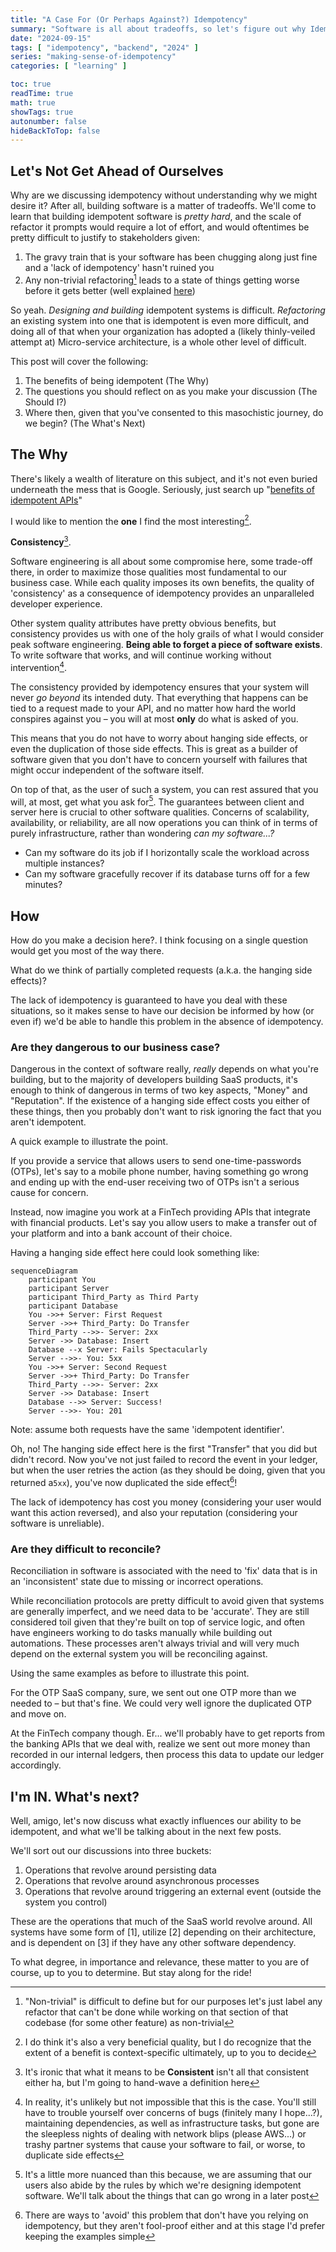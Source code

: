 ```yaml
---
title: "A Case For (Or Perhaps Against?) Idempotency"
summary: "Software is all about tradeoffs, so let's figure out why Idempotency might be worth the effort"
date: "2024-09-15"
tags: [ "idempotency", "backend", "2024" ]
series: "making-sense-of-idempotency"
categories: [ "learning" ]

toc: true
readTime: true
math: true
showTags: true
autonumber: false
hideBackToTop: false
---
```


## Let's Not Get Ahead of Ourselves

Why are we discussing idempotency without understanding why we might desire it? After all, building software is a matter
of tradeoffs. We'll come to learn that building idempotent software is *pretty hard*, and the scale of refactor it
prompts would require a lot of effort, and would oftentimes be pretty difficult to justify to stakeholders given:

1. The gravy train that is your software has been chugging along just fine and a 'lack of idempotency' hasn't ruined
   you
2. Any non-trivial refactoring[^1] leads to a state of things getting worse before it gets better (well
   explained [here](https://tidyfirst.substack.com/p/the-trough-of-despair))

So yeah. *Designing and building* idempotent systems is difficult. *Refactoring* an existing system into one that is
idempotent is even more difficult, and doing all of that when your organization has adopted a (likely thinly-veiled
attempt at) Micro-service architecture, is a whole other level of difficult.

This post will cover the following:

1. The benefits of being idempotent (The Why)
2. The questions you should reflect on as you make your discussion (The Should I?)
3. Where then, given that you've consented to this masochistic journey, do we begin? (The What's Next)

## The Why

There's likely a wealth of literature on this subject, and it's not even buried underneath the mess that is Google.
Seriously, just search
up "[benefits of idempotent APIs](https://www.google.com/search?q=the+benefits+of+an+idempotent+API)"

I would like to mention the **one** I find the most interesting[^2].

**Consistency**[^3].

Software engineering is all about some compromise here, some trade-off there, in order to maximize those qualities most
fundamental to our business case. While each quality imposes its own benefits, the quality of 'consistency' as a
consequence of idempotency provides an unparalleled developer experience.

Other system quality attributes have pretty obvious benefits, but consistency provides us with one of the holy grails of
what I would consider peak software engineering. **Being able to forget a piece of software
exists**. To write software that works, and will continue working without intervention[^4].

The consistency provided by idempotency ensures that your system will never *go beyond* its intended duty. That
everything that happens can be tied to a request made to your API, and no matter how hard the world conspires against
you – you will at most **only** do what is asked of you.

This means that you do not have to worry about hanging side effects, or even the duplication of those side effects. This
is great as a builder of software given that you don't have to concern yourself with failures that might occur
independent of the software itself.

On top of that, as the user of such a system, you can rest assured that you will, at most, get what you ask for[^5]. The
guarantees between client and server here is crucial to other software qualities. Concerns of scalability, availability,
or reliability, are all now operations you can think of in terms of purely infrastructure, rather than wondering *can my
software...?*

- Can my software do its job if I horizontally scale the workload across multiple instances?
- Can my software gracefully recover if its database turns off for a few minutes?

## How

How do you make a decision here?. I think focusing on a single question would get you most of the way there.

What do we think of partially completed requests (a.k.a. the hanging side effects)?

The lack of idempotency is guaranteed to have you deal with these situations, so it makes sense to have our decision be
informed by how (or even if) we'd be able to handle this problem in the absence of idempotency.

### Are they dangerous to our business case?

Dangerous in the context of software really, *really* depends on what you're building, but to the majority of developers
building SaaS products, it's enough to think of dangerous in terms of two key aspects, "Money" and "Reputation". If the
existence of a hanging side effect costs you either of these things, then you probably don't want to risk ignoring the
fact that you aren't idempotent.

A quick example to illustrate the point.

If you provide a service that allows users to send one-time-passwords (OTPs), let's say to a mobile phone number,
having something go wrong and ending up with the end-user receiving two of OTPs isn't a serious cause for concern.

Instead, now imagine you work at a FinTech providing APIs that integrate with financial products. Let's say you allow
users to make a transfer out of your platform and into a bank account of their choice.

Having a hanging side effect here could look something like:

```mermaid
sequenceDiagram
    participant You
    participant Server
    participant Third_Party as Third Party
    participant Database
    You ->>+ Server: First Request
    Server ->>+ Third_Party: Do Transfer
    Third_Party -->>- Server: 2xx
    Server ->> Database: Insert
    Database --x Server: Fails Spectacularly
    Server -->>- You: 5xx
    You ->>+ Server: Second Request
    Server ->>+ Third_Party: Do Transfer
    Third_Party -->>- Server: 2xx
    Server ->> Database: Insert
    Database -->> Server: Success!
    Server -->>- You: 201
```

Note: assume both requests have the same 'idempotent identifier'.

Oh, no! The hanging side effect here is the first "Transfer" that you did but didn't record. Now you've not just failed
to record the event in your ledger, but when the user retries the action (as they should be doing, given that you
returned a`5xx`), you've now duplicated the side effect[^6]!

The lack of idempotency has cost you money (considering your user would want this action reversed), and also your
reputation (considering your software is unreliable).

### Are they difficult to reconcile?

Reconciliation in software is associated with the need to 'fix' data that is in an 'inconsistent' state due to missing
or incorrect operations.

While reconciliation protocols are pretty difficult to avoid given that systems are generally imperfect, and we need
data to be 'accurate'. They are still considered toil given that they're built on top of service logic, and often have
engineers working to do tasks manually while building out automations. These processes aren't
always trivial and will very much depend on the external system you will be reconciling against.

Using the same examples as before to illustrate this point.

For the OTP SaaS company, sure, we sent out one OTP more than we needed to – but that's fine. We could very well ignore
the duplicated OTP and move on.

At the FinTech company though. Er... we'll probably have to get reports from the banking APIs that we deal with, realize
we sent out more money than recorded in our internal ledgers, then process this data to update our ledger accordingly.

## I'm IN. What's next?

Well, amigo, let's now discuss what exactly influences our ability to be idempotent, and what we'll be talking about in
the next few posts.

We'll sort out our discussions into three buckets:

1. Operations that revolve around persisting data
2. Operations that revolve around asynchronous processes
3. Operations that revolve around triggering an external event (outside the system you control)

These are the operations that much of the SaaS world revolve around. All systems have some form of [1], utilize [2]
depending on their architecture, and is dependent on [3] if they have any other software dependency.

To what degree, in importance and relevance, these matter to you are of course, up to you to determine. But stay along
for the ride!

[^1]: "Non-trivial" is difficult to define but for our purposes let's just label any refactor that can't be done while
working on that section of that codebase (for some other feature) as non-trivial
[^2]: I do think it's also a very beneficial quality, but I do recognize that the extent of a benefit is
context-specific ultimately, up to you to decide
[^3]: It's ironic that what it means to be **Consistent** isn't all that consistent either ha, but I'm going to
hand-wave a definition here
[^4]: In reality, it's unlikely but not impossible that this is the case. You'll still have to trouble yourself over
concerns of bugs (finitely many I hope...?), maintaining dependencies, as well as infrastructure tasks, but gone are
the sleepless nights of dealing with network blips (please AWS...) or trashy partner systems that cause your software to
fail, or worse, to duplicate side effects
[^5]: It's a little more nuanced than this because, we are assuming that our users also abide by the rules by which
we're designing idempotent software. We'll talk about the things that can go wrong in a later post
[^6]: There are ways to 'avoid' this problem that don't have you relying on idempotency, but they aren't fool-proof
either and at this stage I'd prefer keeping the examples simple 
